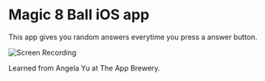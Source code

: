 # Magic 8 Ball iOS app
This app gives you random answers everytime you press a answer button.

![Screen Recording ](https://user-images.githubusercontent.com/48035737/114106090-e7610e00-9882-11eb-8a7a-f45cadc16d38.gif)

Learned from Angela Yu at The App Brewery.
